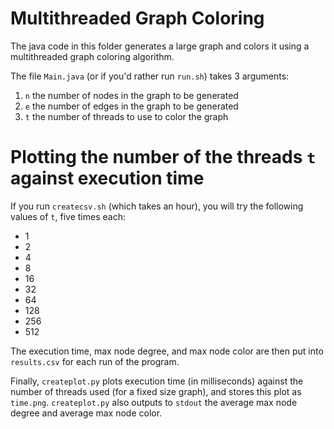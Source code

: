 # Multithreaded Graph Coloring

The java code in this folder generates a large graph and colors it using a multithreaded
graph coloring algorithm.

The file `Main.java` (or if you'd rather run `run.sh`) takes 3 arguments:

1. `n` the number of nodes in the graph to be generated
2. `e` the number of edges in the graph to be generated
3. `t` the number of threads to use to color the graph

# Plotting the number of the threads `t` against execution time

If you run `createcsv.sh` (which takes an hour), you will try the following values of `t`,
five times each:

* 1
* 2
* 4
* 8
* 16
* 32
* 64
* 128
* 256
* 512

The execution time, max node degree, and max node color are then put into `results.csv` for each
run of the program.

Finally, `createplot.py` plots execution time (in milliseconds) against the number of threads used
(for a fixed size graph), and stores this plot as `time.png`.  `createplot.py` also outputs to
`stdout` the average max node degree and average max node color.
